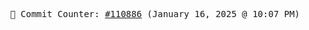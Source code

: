 <p align="center">
    <samp>
        📮 Commit Counter: <a href="https://github.com/Javascript-void0/Javascript-void0/commits/main">#110886</a> (January 16, 2025 @ 10:07 PM)
    </samp>
</p>
